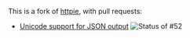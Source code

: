 This is a fork of [httpie](https://github.com/jkbr/httpie), with pull requests:

* [Unicode support for JSON output](https://github.com/jkbr/httpie/pull/52) ![Status of #52](https://pullstat.us/jkbr/httpie/pull/52)
